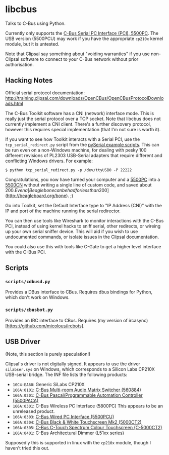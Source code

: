 # libcbus #

Talks to C-Bus using Python.

Currently only supports the [C-Bus Serial PC Interface (PCI), 5500PC](http://www2.clipsal.com/cis/technical/product_groups/cbus/system_units_and_accessories/pc_interface).  The USB version (5500PCU) may work if you have the appropriate `cp210x` kernel module, but it is untested.

Note that Clipsal say something about "voiding warranties" if you use non-Clipsal software to connect to your C-Bus network without prior authorisation.

## Hacking Notes ##

Official serial protocol documentation: http://training.clipsal.com/downloads/OpenCBus/OpenCBusProtocolDownloads.html

The C-Bus Toolkit software has a CNI (network) interface mode.  This is really just the serial protocol over a TCP socket.  Note that libcbus does not currently implement a CNI client.  There's a further discovery protocol, however this requires special implementation (that I'm not sure is worth it).

If you want to see how Toolkit interacts with a Serial PCI, use the `tcp_serial_redirect.py` script from the [pySerial example scripts](http://pyserial.sourceforge.net/examples.html#tcp-ip-serial-bridge).  This can be run even on a non-Windows machine, for dealing with pesky 100 different revisions of PL2303 USB-Serial adapters that require different and conflicting Windows drivers.  For example:

    $ python tcp_serial_redirect.py -p /dev/ttyUSB0 -P 22222
	
Congratulations, you now have turned your computer and a [5500PC](http://www2.clipsal.com/cis/technical/product_groups/cbus/system_units_and_accessories/pc_interface) into a [5500CN](http://www2.clipsal.com/cis/technical/product_groups/cbus/system_units_and_accessories/ethernet_interface) without writing a single line of custom code, and saved about 200$.  Even a [Beaglebone can be had for less than 200$](http://beagleboard.org/bone). ;)

Go into Toolkit, set the Default Interface type to "IP Address (CNI)" with the IP and port of the machine running the serial redirector.

You can then use tools like Wireshark to monitor interactions with the C-Bus PCI, instead of using kernel hacks to sniff serial, other redirects, or wireing up your own serial sniffer device.  This will aid if you wish to use undocumented commands, or isolate issues in the Clipsal documentation.

You could also use this with tools like C-Gate to get a higher level interface with the C-Bus PCI.

## Scripts ##

### `scripts/cdbusd.py` ###

Provides a DBus interface to CBus.  Requires dbus bindings for Python, which don't work on Windows.

### `scripts/cbusbot.py` ###

Provides an IRC interface to CBus.  Requires (my version of ircasync)[https://github.com/micolous/ircbots].

## USB Driver ##

(Note, this section is purely speculation!)

Clipsal's driver is not digitally signed.  It appears to use the driver `silabser.sys` on Windows, which corresponds to a Silicon Labs CP210X USB-serial bridge.  The INF file lists the following products:

* `10C4:EA60`: Generic SiLabs CP210X
* `166A:0101`: [C-Bus Multi-room Audio Matrix Switcher (560884)](http://updates.clipsal.com/ClipsalOnline/ProductInformation.aspx?CatNo=560884/2&ref=)
* `166A:0201`: [C-Bus Pascal/Programmable Automation Controller (5500PACA)](http://updates.clipsal.com/ClipsalOnline/ProductInformation.aspx?CatNo=5500PACA&ref=)
* `166A:0301`: C-Bus Wireless PC Interface (5800PC) This appears to be an unreleased product.
* `166A:0303`: [C-Bus Wired PC Interface (5500PCU)](http://updates.clipsal.com/ClipsalOnline/ProductInformation.aspx?CatNo=5500PCU&ref=)
* `166A:0304`: [C-Bus Black & White Touchscreen Mk2 (5000CT2)](http://updates.clipsal.com/ClipsalOnline/ProductInformation.aspx?CatNo=5000CT2WB&ref=)
* `166A:0305`: [C-Bus C-Touch Spectrum Colour Touchscreen (C-5000CT2)](http://updates.clipsal.com/ClipsalOnline/ProductInformation.aspx?CatNo=C-5000CTDL2&ref=)
* `166A:0401`: C-Bus Architectural Dimmer (L51xx series)

Supposedly this is supported in linux with the `cp210x` module, though I haven't tried this out.
